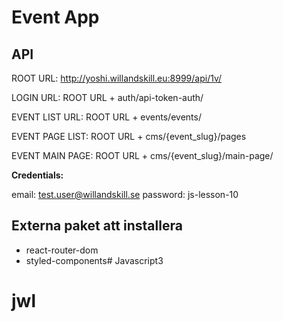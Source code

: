 # Event App

## API

ROOT URL: http://yoshi.willandskill.eu:8999/api/1v/

LOGIN URL: ROOT URL + auth/api-token-auth/

EVENT LIST URL: ROOT URL + events/events/

EVENT PAGE LIST: ROOT URL + cms/{event_slug}/pages

EVENT MAIN PAGE: ROOT URL + cms/{event_slug}/main-page/

**Credentials:**

email: test.user@willandskill.se
password: js-lesson-10

## Externa paket att installera

* react-router-dom
* styled-components# Javascript3
# jwl
